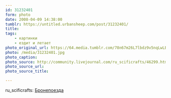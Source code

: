 ```yaml
---
id: 31232401
form: photo
date: 2008-04-09 14:38:00
tumblr: https://untitled.urbansheep.com/post/31232401/
title:
tags:
    - картинки
    - ездит и летает
photo_original_url: https://64.media.tumblr.com/78n67m26L7lbdz9v5nqLwLBe_1280.jpg
photo: /media/31232401.jpg
photo_caption: 
photo_source: http://community.livejournal.com/ru_scificrafts/46299.html
photo_source_url:
photo_source_title:

---
```


<p>ru_scificrafts: <a href="http://community.livejournal.com/ru_scificrafts/46299.html">Бронепоезда</a></p>
